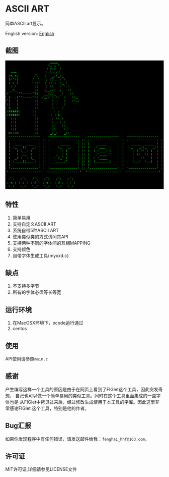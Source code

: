 ﻿# ASCII ART 

简单ASCII art显示。

English version: [English](README_en.md)

## 截图

![screen-1](https://github.com/haifenghuang/ascii_art/blob/master/screenshot.png)

## 特性

1. 简单易用
2. 支持自定义ASCII ART
3. 系统自带5种ASCII ART
4. 使用类似类的方式访问其API
5. 支持两种不同的字体间的互相MAPPING
6. 支持颜色
7. 自带字体生成工具(myxxd.c)

## 缺点

1. 不支持多字节
2. 所有的字体必须等长等宽

## 运行环境

1. 在MacOSX环境下，xcode运行通过
2. centos 

## 使用

API使用请参照`main.c`

## 感谢

产生编写这样一个工具的原因是由于在网页上看到了FIGlet这个工具，因此突发奇想，
自己也可以做一个简单易用的类似工具。同时在这个工具里面集成的一些字体也是
从FIGlet中拷贝过来后，经过修改生成使用于本工具的字库。因此这里非常感谢FIGlet
这个工具，特别是他的作者。

## Bug汇报

如果你发现程序中有任何错误，请发送邮件给我：`fenghai_hhf@163.com`。

## 许可证

MIT许可证,详细请参见LICENSE文件
